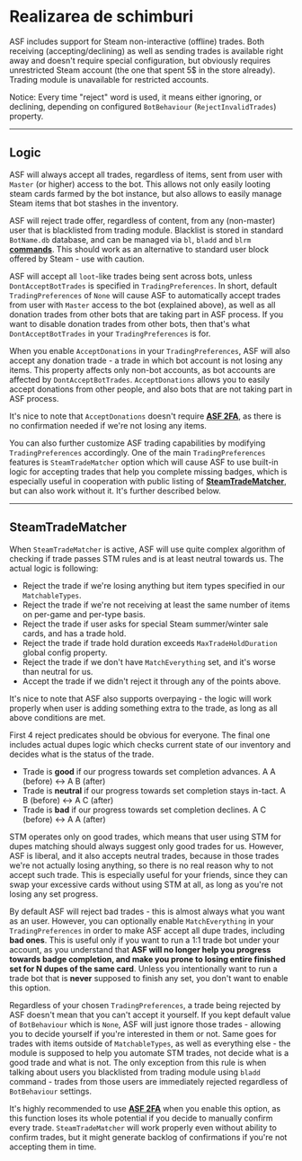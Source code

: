 # Realizarea de schimburi

ASF includes support for Steam non-interactive (offline) trades. Both receiving (accepting/declining) as well as sending trades is available right away and doesn't require special configuration, but obviously requires unrestricted Steam account (the one that spent 5$ in the store already). Trading module is unavailable for restricted accounts.

Notice: Every time "reject" word is used, it means either ignoring, or declining, depending on configured `BotBehaviour` (`RejectInvalidTrades`) property.

* * *

## Logic

ASF will always accept all trades, regardless of items, sent from user with `Master` (or higher) access to the bot. This allows not only easily looting steam cards farmed by the bot instance, but also allows to easily manage Steam items that bot stashes in the inventory.

ASF will reject trade offer, regardless of content, from any (non-master) user that is blacklisted from trading module. Blacklist is stored in standard `BotName.db` database, and can be managed via `bl`, `bladd` and `blrm` **[commands](https://github.com/JustArchiNET/ArchiSteamFarm/wiki/Commands)**. This should work as an alternative to standard user block offered by Steam - use with caution.

ASF will accept all `loot`-like trades being sent across bots, unless `DontAcceptBotTrades` is specified in `TradingPreferences`. In short, default `TradingPreferences` of `None` will cause ASF to automatically accept trades from user with `Master` access to the bot (explained above), as well as all donation trades from other bots that are taking part in ASF process. If you want to disable donation trades from other bots, then that's what `DontAcceptBotTrades` in your `TradingPreferences` is for.

When you enable `AcceptDonations` in your `TradingPreferences`, ASF will also accept any donation trade - a trade in which bot account is not losing any items. This property affects only non-bot accounts, as bot accounts are affected by `DontAcceptBotTrades`. `AcceptDonations` allows you to easily accept donations from other people, and also bots that are not taking part in ASF process.

It's nice to note that `AcceptDonations` doesn't require **[ASF 2FA](https://github.com/JustArchiNET/ArchiSteamFarm/wiki/Two-factor-authentication)**, as there is no confirmation needed if we're not losing any items.

You can also further customize ASF trading capabilities by modifying `TradingPreferences` accordingly. One of the main `TradingPreferences` features is `SteamTradeMatcher` option which will cause ASF to use built-in logic for accepting trades that help you complete missing badges, which is especially useful in cooperation with public listing of **[SteamTradeMatcher](https://www.steamtradematcher.com)**, but can also work without it. It's further described below.

* * *

## SteamTradeMatcher

When `SteamTradeMatcher` is active, ASF will use quite complex algorithm of checking if trade passes STM rules and is at least neutral towards us. The actual logic is following:

- Reject the trade if we're losing anything but item types specified in our `MatchableTypes`.
- Reject the trade if we're not receiving at least the same number of items on per-game and per-type basis.
- Reject the trade if user asks for special Steam summer/winter sale cards, and has a trade hold.
- Reject the trade if trade hold duration exceeds `MaxTradeHoldDuration` global config property.
- Reject the trade if we don't have `MatchEverything` set, and it's worse than neutral for us.
- Accept the trade if we didn't reject it through any of the points above.

It's nice to note that ASF also supports overpaying - the logic will work properly when user is adding something extra to the trade, as long as all above conditions are met.

First 4 reject predicates should be obvious for everyone. The final one includes actual dupes logic which checks current state of our inventory and decides what is the status of the trade.

- Trade is **good** if our progress towards set completion advances. A A (before) <-> A B (after)
- Trade is **neutral** if our progress towards set completion stays in-tact. A B (before) <-> A C (after)
- Trade is **bad** if our progress towards set completion declines. A C (before) <-> A A (after)

STM operates only on good trades, which means that user using STM for dupes matching should always suggest only good trades for us. However, ASF is liberal, and it also accepts neutral trades, because in those trades we're not actually losing anything, so there is no real reason why to not accept such trade. This is especially useful for your friends, since they can swap your excessive cards without using STM at all, as long as you're not losing any set progress.

By default ASF will reject bad trades - this is almost always what you want as an user. However, you can optionally enable `MatchEverything` in your `TradingPreferences` in order to make ASF accept all dupe trades, including **bad ones**. This is useful only if you want to run a 1:1 trade bot under your account, as you understand that **ASF will no longer help you progress towards badge completion, and make you prone to losing entire finished set for N dupes of the same card**. Unless you intentionally want to run a trade bot that is **never** supposed to finish any set, you don't want to enable this option.

Regardless of your chosen `TradingPreferences`, a trade being rejected by ASF doesn't mean that you can't accept it yourself. If you kept default value of `BotBehaviour` which is `None`, ASF will just ignore those trades - allowing you to decide yourself if you're interested in them or not. Same goes for trades with items outside of `MatchableTypes`, as well as everything else - the module is supposed to help you automate STM trades, not decide what is a good trade and what is not. The only exception from this rule is when talking about users you blacklisted from trading module using `bladd` command - trades from those users are immediately rejected regardless of `BotBehaviour` settings.

It's highly recommended to use **[ASF 2FA](https://github.com/JustArchiNET/ArchiSteamFarm/wiki/Two-factor-authentication)** when you enable this option, as this function loses its whole potential if you decide to manually confirm every trade. `SteamTradeMatcher` will work properly even without ability to confirm trades, but it might generate backlog of confirmations if you're not accepting them in time.